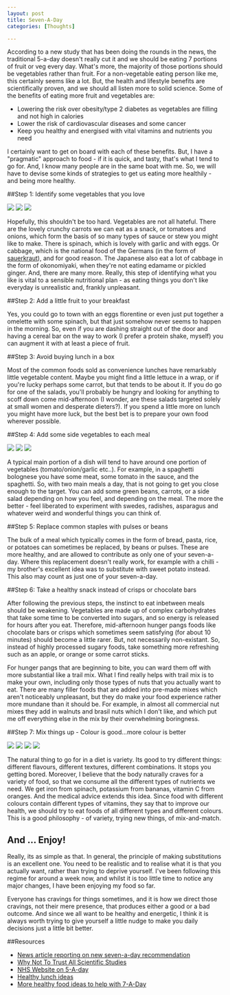 ```yaml
---
layout: post
title: Seven-A-Day
categories: [Thoughts]

---
```


According to a new study that has been doing the rounds in the news, the traditional 5-a-day doesn't really cut it and we should be eating 7 portions of fruit or veg every day. What's more, the majority of those portions should be vegetables rather than fruit. For a non-vegetable eating person like me, this certainly seems like a lot. But, the health and lifestyle benefits are scientifically proven, and we should all listen more to solid science. Some of the benefits of eating more fruit and vegetables are:
<ul>
<li>Lowering the risk over obesity/type 2 diabetes as vegetables are filling and not high in calories</li>
<li>Lower the risk of cardiovascular diseases and some cancer</li>
<li>Keep you healthy and energised with vital vitamins and nutrients you need</li>
</ul>

I certainly want to get on board with each of these benefits. But, I have a "pragmatic" approach to food - if it is quick, and tasty, that's what I tend to go for. And, I know many people are in the same boat with me. So, we will have to devise some kinds of strategies to get us eating more healthily - and being more healthy.

<!--more-->

##Step 1: Identify some vegetables that you love

<img src="{{site.url}}/img/asparagus.jpg" style="max-height:200px"/>
<img src="{{site.url}}/img/sauerkraut.jpg" style="max-height:200px"/>
<img src="{{site.url}}/img/blueberries.jpg" style="max-height:200px"/>

Hopefully, this shouldn't be too hard. Vegetables are not all hateful. There are the lovely crunchy carrots we can eat as a snack, or tomatoes and onions, which form the basis of so many types of sauce or stew you might like to make. There is spinach, which is lovely with garlic and with eggs. Or cabbage, which is the national food of the Germans (in the form of <a href="http://thehealthyeatingsite.com/how-to-make-sauerkraut/">sauerkraut</a>), and for good reason. The Japanese also eat a lot of cabbage in the form of okonomiyaki, when they're not eating edamame or pickled ginger. And, there are many more. Really, this step of identifying what you like is vital to a sensible nutritional plan - as eating things you don't like everyday is unrealistic and, frankly unpleasant.

##Step 2: Add a little fruit to your breakfast

Yes, you could go to town with an eggs florentine or even just put together a omelette with some spinach, but that just somehow never seems to happen in the morning. So, even if you are dashing straight out of the door and having a cereal bar on the way to work (I prefer a protein shake, myself) you can augment it with at least a piece of fruit.  

##Step 3: Avoid buying lunch in a box

Most of the common foods sold as convenience lunches have remarkably little vegetable content. Maybe you might find a little lettuce in a wrap, or if you're lucky perhaps some carrot, but that tends to be about it. If you do go for one of the salads, you'll probably be hungry and looking for anything to scoff down come mid-afternoon (I wonder, are these salads targeted solely at small women and desperate dieters?). If you spend a little more on lunch you might have more luck, but the best bet is to prepare your own food wherever possible.

##Step 4: Add some side vegetables to each meal

<img src="{{site.url}}/img/green-beans.jpg" style="max-height:200px"/>
<img src="{{site.url}}/img/carrots.jpg" style="max-height:200px"/>
<img src="{{site.url}}/img/edamame.jpg" style="max-height:200px"/>

A typical main portion of a dish will tend to have around one portion of vegetables (tomato/onion/garlic etc..). For example, in a spaghetti bolognese you have some meat, some tomato in the sauce, and the spaghetti. So, with two main meals a day, that is not going to get you close enough to the target. You can add some green beans, carrots, or a side salad depending on how you feel, and depending on the meal. The more the better - feel liberated to experiment with swedes, radishes, asparagus and whatever weird and wonderful things you can think of.

##Step 5: Replace common staples with pulses or beans

The bulk of a meal which typically comes in the form of bread, pasta, rice, or potatoes can sometimes be replaced, by beans or pulses. These are more healthy, and are allowed to contribute as only one of your seven-a-day. Where this replacement doesn't really work, for example with a chilli - my brother's excellent idea was to substitute with sweet potato instead. This also may count as just one of your seven-a-day.

##Step 6: Take a healthy snack instead of crisps or chocolate bars

After following the previous steps, the instinct to eat inbetween meals should be weakening. Vegetables are made up of complex carbohydrates that take some time to be converted into sugars, and so energy is released for hours after you eat. Therefore, mid-afternoon hunger pangs foods like chocolate bars or crisps which sometimes seem satisfying (for about 10 minutes) should become a little rarer. But, not necessarily non-existant. So, instead of highly processed sugary foods, take something more refreshing such as an apple, or orange or some carrot sticks. 

For hunger pangs that are beginning to bite, you can ward them off with more substantial like a trail mix. What I find really helps with trail mix is to make your own, including only those types of nuts that you actually want to eat. There are many filler foods that are added into pre-made mixes which aren't noticeably unpleasant, but they do make your food experience rather more mundane than it should be. For example, in almost all commercial nut mixes they add in walnuts and brasil nuts which I don't like, and which put me off everything else in the mix by their overwhelming boringness.

##Step 7: Mix things up - Colour is good...more colour is better

<img src="{{site.url}}/img/spinach.jpg" style="max-height:200px"/>
<img src="{{site.url}}/img/cherry-tomatoes.jpg" style="max-height:200px"/>
<img src="{{site.url}}/img/swede-soup.jpg" style="max-height:200px"/>
<img src="{{site.url}}/img/red-cabbage.jpg" style="max-height:200px"/>

The natural thing to go for in a diet is variety. Its good to try different things: different flavours, different textures, different combinations. It stops you getting bored. Moreover, I believe that the body naturally craves for a variety of food, so that we consume all the different types of nutrients we need. We get iron from spinach, potassium from bananas, vitamin C from oranges. And the medical advice extends this idea. Since food with different colours contain different types of vitamins, they say that to improve our health, we should try to eat foods of all different types and different colours. This is a good philosophy - of variety, trying new things, of mix-and-match.

## And ... Enjoy!

Really, its as simple as that. In general, the principle of making substitutions is an excellent one. You need to be realistic and to realise what it is that you actually want, rather than trying to deprive yourself. I've been following this regime for around a week now, and whilst it is too little time to notice any major changes, I have been enjoying my food so far.

Everyone has cravings for things sometimes, and it is how we direct those cravings, not their mere presence, that produces either a good or a bad outcome. And since we all want to be healthy and energetic, I think it is always worth trying to give yourself a little nudge to make you daily decisions just a little bit better. 

##Resources
<ul>
<li><a href="http://www.bbc.co.uk/news/health-26818377">News article reporting on new seven-a-day recommendation</a></li>
<li><a href="http://www.economist.com/news/leaders/21588069-scientific-research-has-changed-world-now-it-needs-change-itself-how-science-goes-wrong">Why Not To Trust All Scientific Studies</a></li>
<li><a href="http://www.nhs.uk/Livewell/5ADAY/Pages/5ADAYhome.aspx">NHS Website on 5-A-day</a></li>
<li><a href="http://www.bbc.co.uk/food/collections/healthy_lunch_ideas">Healthy lunch ideas</a></li>
<li><a href="http://www.bbcgoodfood.com/recipes/collection/7-day">More healthy food ideas to help with 7-A-Day</a></li>
</ul>

